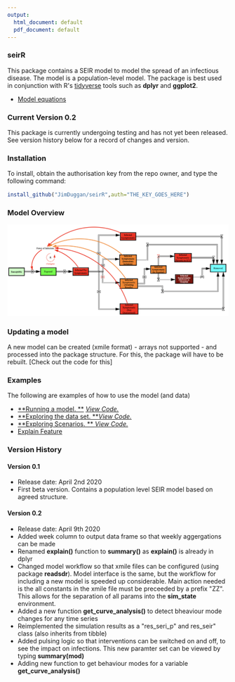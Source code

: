 ```yaml
---
output:
  html_document: default
  pdf_document: default
---
```

### seirR 
This package contains a SEIR model to model the spread of an infectious disease. The model is a population-level model. The package is best used in conjunction with R's [tidyverse](https://www.tidyverse.org) tools such as **dplyr** and **ggplot2**.

- [Model equations](https://github.com/JimDuggan/seirR/blob/master/data-raw/models/Equations/Model%20V0.2.pdf)


### Current Version 0.2
This package is currently undergoing testing and has not yet been released. See version history below for a record of changes and version.



### Installation
To install, obtain the authorisation key from the repo owner, and type the following command:

```R
install_github("JimDuggan/seirR",auth="THE_KEY_GOES_HERE")
```

### Model Overview
![](https://github.com/JimDuggan/seirR/blob/master/data-raw/Images/ModelStructure.png)

### Updating a model
A new model can be created (xmile format) - arrays not supported - and processed into the package structure. For this, the package will have to be rebuilt. [Check out the code for this]

### Examples
The following are examples of how to use the model (and data)

- [**Running a model. **](
https://github.com/JimDuggan/seirR/tree/master/data-raw/Examples/01%20Run%20Model) [*View Code.*](https://github.com/JimDuggan/seirR/blob/master/inst/scripts/01_one_test_p.R)
- [**Exploring the data set. **](
https://github.com/JimDuggan/seirR/tree/master/data-raw/Examples/02%20Explore%20Data)[*View Code.*](https://github.com/JimDuggan/seirR/blob/master/inst/scripts/02_test_data.R)
- [**Exploring Scenarios. ** ](
https://github.com/JimDuggan/seirR/tree/master/data-raw/Examples/03%20Scenarios)[*View Code.*](https://github.com/JimDuggan/seirR/blob/master/inst/scripts/03_test_scenarios.R)
- [Explain Feature](
https://github.com/JimDuggan/seirR/tree/master/data-raw/Examples/04%20Explain%20Feature)

### Version History
#### Version 0.1
* Release date: April 2nd 2020
* First beta version. Contains a population level SEIR model based on agreed structure. 

#### Version 0.2
* Release date: April 9th 2020
* Added week column to output data frame so that weekly aggergations can be made
* Renamed **explain()** function to **summary()** as **explain()** is already in dplyr
* Changed model workflow so that xmile files can be configured (using package **readsdr**). Model interface is the same, but the workflow for including a new model is speeded up considerable. Main action needed is the all constants in the xmile file must be preceeded by a prefix "ZZ". This allows for the separation of all params into the **sim_state** environment.
* Added a new function **get_curve_analysis()** to detect bheaviour mode changes for any time series
* Reimplemented the simulation results as a "res_seri_p" and res_seir" class (also inherits from tibble)
* Added pulsing logic so that interventions can be switched on and off, to see the impact on infections. This new paramter set can be viewed by typing **summary(mod)**
* Adding new function to get behaviour modes for a variable **get_curve_analysis()**

